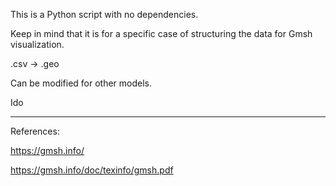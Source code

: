This is a Python script with no dependencies.

Keep in mind that it is for a specific case of structuring the data for Gmsh visualization.

.csv -> .geo

Can be modified for other models.

Ido

---

References:

https://gmsh.info/

https://gmsh.info/doc/texinfo/gmsh.pdf
